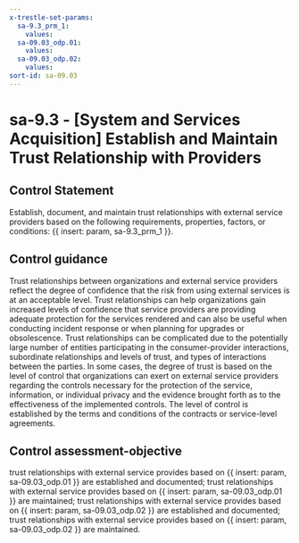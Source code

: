 ```yaml
---
x-trestle-set-params:
  sa-9.3_prm_1:
    values:
  sa-09.03_odp.01:
    values:
  sa-09.03_odp.02:
    values:
sort-id: sa-09.03
---
```


# sa-9.3 - \[System and Services Acquisition\] Establish and Maintain Trust Relationship with Providers

## Control Statement

Establish, document, and maintain trust relationships with external service providers based on the following requirements, properties, factors, or conditions: {{ insert: param, sa-9.3_prm_1 }}.

## Control guidance

Trust relationships between organizations and external service providers reflect the degree of confidence that the risk from using external services is at an acceptable level. Trust relationships can help organizations gain increased levels of confidence that service providers are providing adequate protection for the services rendered and can also be useful when conducting incident response or when planning for upgrades or obsolescence. Trust relationships can be complicated due to the potentially large number of entities participating in the consumer-provider interactions, subordinate relationships and levels of trust, and types of interactions between the parties. In some cases, the degree of trust is based on the level of control that organizations can exert on external service providers regarding the controls necessary for the protection of the service, information, or individual privacy and the evidence brought forth as to the effectiveness of the implemented controls. The level of control is established by the terms and conditions of the contracts or service-level agreements.

## Control assessment-objective

trust relationships with external service provides based on {{ insert: param, sa-09.03_odp.01 }} are established and documented;
trust relationships with external service provides based on {{ insert: param, sa-09.03_odp.01 }} are maintained;
trust relationships with external service provides based on {{ insert: param, sa-09.03_odp.02 }} are established and documented;
trust relationships with external service provides based on {{ insert: param, sa-09.03_odp.02 }} are maintained.
